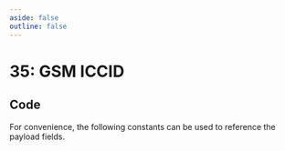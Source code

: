 ```yaml
---
aside: false
outline: false
---
```


<script setup>
import ProtocolBytes from '../../../components/ProtocolBytes.vue';
import SplitColumnView from '../../../components/SplitColumnView.vue';
import GenerateConsts from '../../../components/GenerateConsts.vue'
</script>

# 35: GSM ICCID

<SplitColumnView>
<template #left>

Used to get the ID of the device.

### Payload

It has a single field, the ID, which is a uint.

| Field | Name       | Description                      | Type   | Example | Actual |
| ----- | ---------- | -------------------------------- | ------ | ------- | - |
| 1     | ID | | uintn  | xxx  | xxx |

If the request could not be fulfilled, the response status would be 2 (NOT OK), all header fields would also be returned, but the payload should not be expected.

</template>
<template #right>

### Example
If you wanted to GET the ID from a device, you would send a GET message with the ID field requested (length 0).

<ProtocolBytes
byteString="3 19 0 35 0 2 0 1 5 1 234 1 2 1 0 1 0 182 28"
:boldPositions="[3,12,15,16]"
:allowCollapse="false"
/>

The device would then respond with a message of type 35, with the IC field filled in if known.

<!-- TODO document example response -->

</template>
</SplitColumnView>

## Code

For convenience, the following constants can be used to reference the payload fields.

<GenerateConsts :prefix="'MD_DEVICE_GSM_ID_'" :enumName="'MD_DEVICE_GSM_ID'" :dataPath="'messages/35/data'"/>
